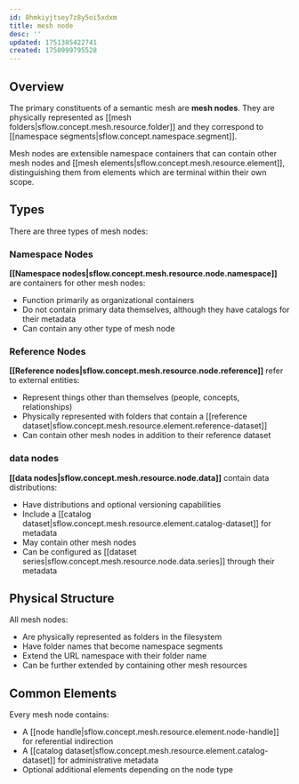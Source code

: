 ```yaml
---
id: 8hmkiyjtsey7z8y5oi5xdxm
title: mesh node
desc: ''
updated: 1751385422741
created: 1750999795528
---
```


## Overview

The primary constituents of a semantic mesh are **mesh nodes**. They are physically represented as [[mesh folders|sflow.concept.mesh.resource.folder]] and they correspond to [[namespace segments|sflow.concept.namespace.segment]].

Mesh nodes are extensible namespace containers that can contain other mesh nodes and [[mesh elements|sflow.concept.mesh.resource.element]], distinguishing them from elements which are terminal within their own scope.

## Types

There are three types of mesh nodes:

### Namespace Nodes
**[[Namespace nodes|sflow.concept.mesh.resource.node.namespace]]** are containers for other mesh nodes:
- Function primarily as organizational containers
- Do not contain primary data themselves, although they have catalogs for their metadata
- Can contain any other type of mesh node

### Reference Nodes  
**[[Reference nodes|sflow.concept.mesh.resource.node.reference]]** refer to external entities:
- Represent things other than themselves (people, concepts, relationships)
- Physically represented with folders that contain a [[reference dataset|sflow.concept.mesh.resource.element.reference-dataset]]
- Can contain other mesh nodes in addition to their reference dataset

### data nodes
**[[data nodes|sflow.concept.mesh.resource.node.data]]** contain data distributions:
- Have distributions and optional versioning capabilities
- Include a [[catalog dataset|sflow.concept.mesh.resource.element.catalog-dataset]] for metadata
- May contain other mesh nodes
- Can be configured as [[dataset series|sflow.concept.mesh.resource.node.data.series]] through their metadata

## Physical Structure

All mesh nodes:
- Are physically represented as folders in the filesystem
- Have folder names that become namespace segments
- Extend the URL namespace with their folder name
- Can be further extended by containing other mesh resources

## Common Elements

Every mesh node contains:
- A [[node handle|sflow.concept.mesh.resource.element.node-handle]] for referential indirection
- A [[catalog dataset|sflow.concept.mesh.resource.element.catalog-dataset]] for administrative metadata
- Optional additional elements depending on the node type